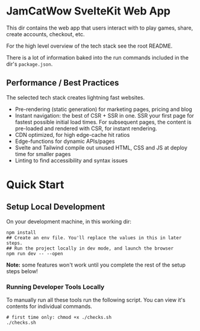 # JamCatWow SvelteKit Web App

This dir contains the web app that users interact with to play games, share, create accounts, checkout, etc.

For the high level overview of the tech stack see the root README.

There is a lot of information baked into the run commands included in the dir's `package.json`.

## Performance / Best Practices

The selected tech stack creates lightning fast websites.

- Pre-rendering (static generation) for marketing pages, pricing and blog
- Instant navigation: the best of CSR + SSR in one. SSR your first page for fastest possible initial load times. For subsequent pages, the content is pre-loaded and rendered with CSR, for instant rendering.
- CDN optimized, for high edge-cache hit ratios
- Edge-functions for dynamic APIs/pages
- Svelte and Tailwind compile out unused HTML, CSS and JS at deploy time for smaller pages
- Linting to find accessibility and syntax issues

# Quick Start

## Setup Local Development

On your development machine, in this working dir:

```
npm install
## Create an env file. You'll replace the values in this in later steps.
## Run the project locally in dev mode, and launch the browser
npm run dev -- --open
```

**Note:** some features won't work until you complete the rest of the setup steps below!

### Running Developer Tools Locally

To manually run all these tools run the following script. You can view it's contents for individual commands.

```
# first time only: chmod +x ./checks.sh
./checks.sh
```
